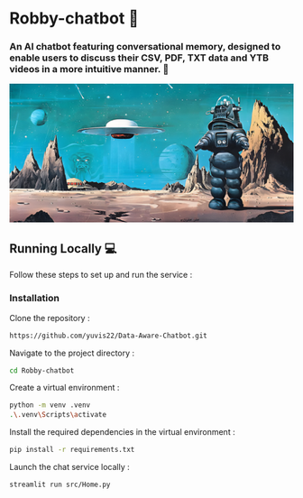 # Robby-chatbot 🤖

### An AI chatbot featuring conversational memory, designed to enable users to discuss their CSV, PDF, TXT data and YTB videos in a more intuitive manner. 🚀

![Robby](robby-pic.png)

## Running Locally 💻

Follow these steps to set up and run the service :

### Installation

Clone the repository :

```bash
https://github.com/yuvis22/Data-Aware-Chatbot.git
```

Navigate to the project directory :

```bash
cd Robby-chatbot
```

Create a virtual environment :

```bash
python -m venv .venv
.\.venv\Scripts\activate
```

Install the required dependencies in the virtual environment :

```bash
pip install -r requirements.txt
```

Launch the chat service locally :

```bash
streamlit run src/Home.py
```
